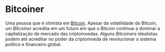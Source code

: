 # Bitcoiner

Uma pessoa que é otimista em [Bitcoin](Bitcoin.md). Apesar da volatilidade do Bitcoin, um _Bitcoiner_ acredita em um futuro em que o Bitcoin continue a dominar a capitalização de mercado das criptomoedas. Alguns _Bitcoiners_ idealistas podem até acreditar no poder da criptomoeda de revolucionar o sistema político e financeiro global.
